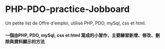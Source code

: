 # PHP-PDO-practice-Jobboard
Un petite list de Offre d'emploi, utilisé PHP, PDO, mySql, css et html. 
#### 一個由PHP, PDO, mySql, css et html 寫成的小習作，主要練習新增、修改、刪除與資料顯示的方法
